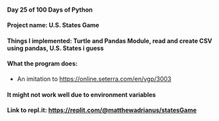 #### Day 25 of 100 Days of Python
#### Project name: U.S. States Game
#### Things I implemented: Turtle and Pandas Module, read and create CSV using pandas, U.S. States i guess

#### What the program does:
- An imitation to https://online.seterra.com/en/vgp/3003

#### It might not work well due to environment variables

#### Link to repl.it: https://replit.com/@matthewadrianus/statesGame 
